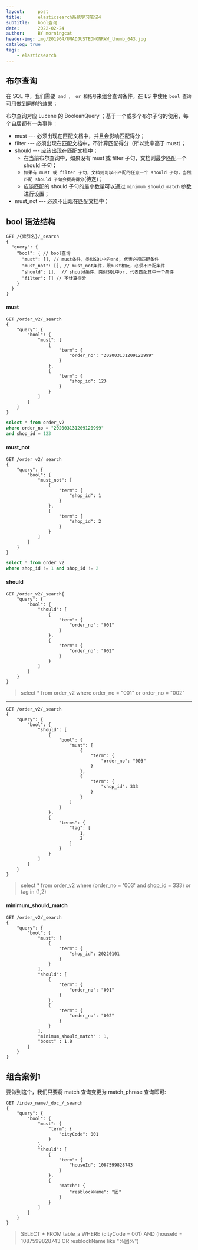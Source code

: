 ```yaml
---
layout:     post
title:      elasticsearch系统学习笔记4
subtitle:   bool查询
date:       2022-02-24
author:     BY morningcat
header-img: img/201904/UNADJUSTEDNONRAW_thumb_643.jpg
catalog: true
tags:
    - elasticsearch
---
```


## 布尔查询

在 SQL 中，我们需要` and ， or 和括号`来组合查询条件，在 ES 中使用 `bool 查询`可用做到同样的效果；

布尔查询对应 Lucene 的 BooleanQuery ；基于一个或多个布尔子句的使用，每个自居都有一类事件：
- must --- 必须出现在匹配文档中，并且会影响匹配得分；
- filter --- 必须出现在匹配文档中，不计算匹配得分（所以效率高于 must）；
- should --- 应该出现在匹配文档中；
    - 在当前布尔查询中，如果没有 must 或 filter 子句，文档则最少匹配一个 should 子句；
    - `如果有 must 或 filter 子句，文档则可以不匹配的任意一个 should 子句，当然匹配 should 子句会提高得分`(待定)；
    - 应该匹配的 should 子句的最小数量可以通过 `minimum_should_match` 参数进行设置；
- must_not --- 必须不出现在匹配文档中；



## bool 语法结构

```
GET /{索引名}/_search
{
  "query": {
    "bool": { // bool查询
      "must": [], // must条件，类似SQL中的and, 代表必须匹配条件
      "must_not": [], // must_not条件，跟must相反，必须不匹配条件
      "should": [],  // should条件，类似SQL中or, 代表匹配其中一个条件
      "filter": [] // 不计算得分
    }
  }
}
```

#### must

```
GET /order_v2/_search
{
    "query": {
        "bool": {
            "must": [
                {
                    "term": {
                        "order_no": "202003131209120999"
                    }
                },
                {
                    "term": {
                        "shop_id": 123
                    }
                }
            ]
        }
    }
}
```

```sql
select * from order_v2 
where order_no = "202003131209120999" 
and shop_id = 123
```

#### must_not

```
GET /order_v2/_search
{
    "query": {
        "bool": {
            "must_not": [
                {
                    "term": {
                        "shop_id": 1
                    }
                },
                {
                    "term": {
                        "shop_id": 2
                    }
                }
            ]
        }
    }
}
```

```sql
select * from order_v2 
where shop_id != 1 and shop_id != 2
```

#### should

```
GET /order_v2/_search{
    "query": {
        "bool": {
            "should": [
                {
                    "term": {
                        "order_no": "001"
                    }
                },
                {
                    "term": {
                        "order_no": "002"
                    }
                }
            ]
        }
    }
}
```

> select * from order_v2 where order_no = "001" or order_no = "002"

---

```
GET /order_v2/_search
{
    "query": {
        "bool": {
            "should": [
                {
                    "bool": {
                        "must": [
                            {
                                "term": {
                                    "order_no": "003"
                                }
                            },
                            {
                                "term": {
                                    "shop_id": 333
                                }
                            }
                        ]
                    }
                },
                {
                    "terms": {
                        "tag": [
                            1,
                            2
                        ]
                    }
                }
            ]
        }
    }
}
```

> select * from order_v2 where (order_no = '003' and shop_id = 333) or tag in (1,2)

#### minimum_should_match

```
GET /order_v2/_search
{
    "query": {
        "bool": {
            "must": [
                {
                    "term": {
                        "shop_id": 20220101
                    }
                }
            ],
            "should": [
                {
                    "term": {
                        "order_no": "001"
                    }
                },
                {
                    "term": {
                        "order_no": "002"
                    }
                }
            ],
            "minimum_should_match" : 1,
            "boost" : 1.0
        }
    }
}
```


## 组合案例1

要做到这个，我们只要将 match 查询变更为 match_phrase 查询即可:

```
GET /index_name/_doc_/_search
{
    "query": {
        "bool": {
            "must": {
                "term": {
                    "cityCode": 001
                }
            },
            "should": [
                {
                    "term": {
                        "houseId": 1087599828743
                    }
                },
                {
                    "match": {
                        "resblockName": "团"
                    }
                }
            ]
        }
    }
}
```

> SELECT * FROM table_a WHERE  (cityCode = 001) AND (houseId = 1087599828743 OR resblockName like "%团%")

